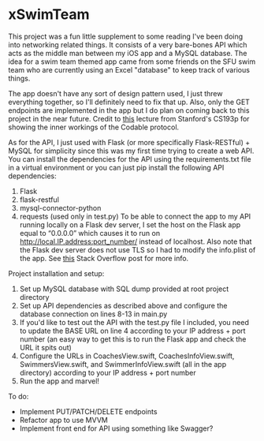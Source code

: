 # xSwimTeam

This project was a fun little supplement to some reading I've been doing into networking related things.
It consists of a very bare-bones API which acts as the middle man between my iOS app and a MySQL database.
The idea for a swim team themed app came from some friends on the SFU swim team who are currently using an Excel "database" to keep track of various things.

The app doesn't have any sort of design pattern used, I just threw everything together, so I'll definitely need to fix that up.
Also, only the GET endpoints are implemented in the app but I do plan on coming back to this project in the near future.
Credit to [this](https://youtu.be/fCfC6m7XUew) lecture from Stanford's CS193p for showing the inner workings of the Codable protocol.

As for the API, I just used with Flask (or more specifically Flask-RESTful) + MySQL for simplicity since this was my first time trying to create a web API.
You can install the dependencies for the API using the requirements.txt file in a virtual environment or you can just pip install the following API dependencies:
1. Flask
2. flask-restful
3. mysql-connector-python
4. requests (used only in test.py) 
To be able to connect the app to my API running locally on a Flask dev server, I set the host on the Flask app equal to “0.0.0.0” which causes it to run on http://local.IP.address:port_number/ instead of localhost.
Also note that the Flask dev server does not use TLS so I had to modify the info.plist of the app. See [this](https://stackoverflow.com/questions/32631184/the-resource-could-not-be-loaded-because-the-app-transport-security-policy-requi) Stack Overflow post for more info.

Project installation and setup:
1. Set up MySQL database with SQL dump provided at root project directory
2. Set up API dependencies as described above and configure the database connection on lines 8-13 in main.py
3. If you'd like to test out the API with the test.py file I included, you need to update the BASE URL on line 4 according to your IP address + port number (an easy way to get this is to run the Flask app and check the URL it spits out)
4. Configure the URLs in CoachesView.swift, CoachesInfoView.swift, SwimmersView.swift, and SwimmerInfoView.swift (all in the app directory) according to your IP address + port number 
5. Run the app and marvel!

To do:
- Implement PUT/PATCH/DELETE endpoints
- Refactor app to use MVVM
- Implement front end for API using something like Swagger?